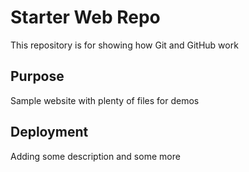 # Starter Web Repo

This repository is for showing how Git and GitHub work

## Purpose

Sample website with plenty of files for demos

## Deployment

Adding some description
and some more